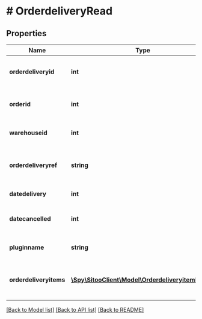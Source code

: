 # # OrderdeliveryRead

## Properties

Name | Type | Description | Notes
------------ | ------------- | ------------- | -------------
**orderdeliveryid** | **int** | The order delivery ID is unique for a system. | [optional]
**orderid** | **int** | The order ID for which this delivery was made. | [optional]
**warehouseid** | **int** | The warehouse ID used for this order delivery. |
**orderdeliveryref** | **string** | Delivery reference (waybill no. or similar tracking number). | [optional]
**datedelivery** | **int** | The date of the order delivery. | [optional]
**datecancelled** | **int** | The date the delivery was cancelled, or null if not cancelled. | [optional]
**pluginname** | **string** | Name of plugin that handles this delivery. | [optional]
**orderdeliveryitems** | [**\Spy\SitooClient\Model\OrderdeliveryitemRead[]**](OrderdeliveryitemRead.md) | Array of delivery items for this delivery. See orderdeliveryitem for fields. |

[[Back to Model list]](../../README.md#models) [[Back to API list]](../../README.md#endpoints) [[Back to README]](../../README.md)
